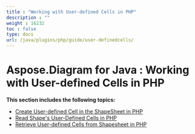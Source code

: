 ```yaml
---
title : "Working with User-defined Cells in PHP" 
description : "" 
weight : 16232 
toc : false
type: docs
url: /java/plugins/php/guide/user-definedcells/
---
```


# Aspose.Diagram for Java : Working with User-defined Cells in PHP


**This section includes the following topics:**

*   [Create User-defined Cell in the ShapeSheet in PHP](https://docs2.aspose.com/diagram/java/plugins/php/guide/user-definedcells/create+user-defined+cell+in+the+shapesheet+in+php)
*   [Read Shape's User-Defined Cells in PHP](https://docs2.aspose.com/diagram/java/plugins/php/guide/user-definedcells/read+shapes+user-defined+cells+in+php)
*   [Retrieve User-defined Cells from Shapesheet in PHP](https://docs2.aspose.com/diagram/java/plugins/php/guide/user-definedcells/retrieve+user-defined+cells+from+shapesheet+in+php)

